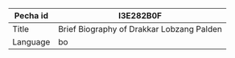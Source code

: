 |Pecha id | I3E282B0F
| --- | --- 
|Title | Brief Biography of Drakkar Lobzang Palden 
|Language | bo